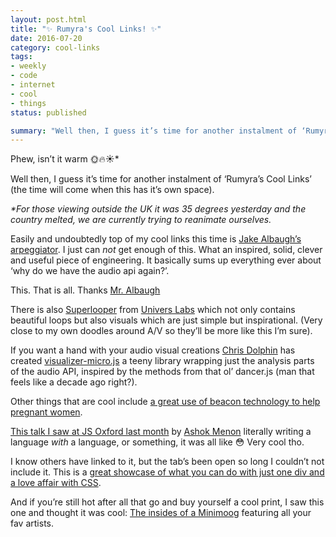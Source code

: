 ```yaml
---
layout: post.html
title: "✨ Rumyra's Cool Links! ✨"
date: 2016-07-20
category: cool-links
tags:
- weekly
- code
- internet
- cool
- things
status: published

summary: "Well then, I guess it’s time for another instalment of ‘Rumyra’s Cool Links’ (the time will come when this has it’s own space)."
---
```


Phew, isn’t it warm 🌞🔥☀️*

Well then, I guess it’s time for another instalment of ‘Rumyra’s Cool Links’ (the time will come when this has it’s own space).

_*For those viewing outside the UK it was 35 degrees yesterday and the country melted, we are currently trying to reanimate ourselves._

Easily and undoubtedly top of my cool links this time is [Jake Albaugh’s arpeggiator](https://codepen.io/jakealbaugh/full/qNrZyw). I just can *not* get enough of this. What an inspired, solid, clever and useful piece of engineering. It basically sums up everything ever about ‘why do we have the audio api again?’.

This. That is all. Thanks [Mr. Albaugh](https://twitter.com/jake_albaugh)

There is also [Superlooper](http://superlooper.universlabs.co.uk/) from [Univers Labs](http://www.universlabs.co.uk/) which not only contains beautiful loops but also visuals which are just simple but inspirational. (Very close to my own doodles around A/V so they’ll be more like this I’m sure).

If you want a hand with your audio visual creations [Chris Dolphin](https://twitter.com/likethemammal) has created [visualizer-micro.js](https://github.com/likethemammal/visualizer-micro) a teeny library wrapping just the analysis parts of the audio API, inspired by the methods from that ol’ dancer.js (man that feels like a decade ago right?).

Other things that are cool include [a great use of beacon technology to help pregnant women](http://bigstory.ap.org/article/ab73d19c160c4c509dc6b9decfec3c0f/south-korea-uses-technology-help-pregnant-women-get-seats).

[This talk I saw at JS Oxford last month](https://www.youtube.com/watch?v=hKRLcQ2Y8kA) by [Ashok Menon](https://twitter.com/ashok_menon) literally writing a language *with* a language, or something, it was all like 😳 Very cool tho.

I know others have linked to it, but the tab’s been open so long I couldn’t not include it. This is a [great showcase of what you can do with just one div and a love affair with CSS](http://a.singlediv.com/).

And if you’re still hot after all that go and buy yourself a cool print, I saw this one and thought it was cool: [The insides of a Minimoog](http://www.wearedorothy.com/shop/inside-information-minimoog) featuring all your fav artists.








